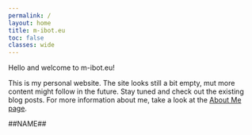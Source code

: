 ```yaml
---
permalink: /
layout: home
title: m-ibot.eu
toc: false
classes: wide
---
```


Hello and welcome to m-ibot.eu!

This is my personal website. The site looks still a bit empty, mut more content might follow in the future. Stay tuned and check out the existing blog posts. For more information about me, take a look at the [About Me page](/about-me).

##NAME##
